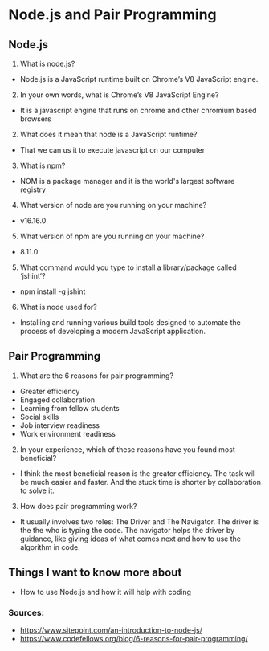 # Node.js and Pair Programming

## Node.js

1. What is node.js?
- Node.js is a JavaScript runtime built on Chrome’s V8 JavaScript engine.

2. In your own words, what is Chrome’s V8 JavaScript Engine?
- It is a javascript engine that runs on chrome and other chromium based browsers

2. What does it mean that node is a JavaScript runtime?
- That we can us it to execute javascript on our computer

3. What is npm?
- NOM is a package manager and it is the world's largest software registry

4. What version of node are you running on your machine?
- v16.16.0

5. What version of npm are you running on your machine?
- 8.11.0

5. What command would you type to install a library/package called ‘jshint’?
- npm install -g jshint

6. What is node used for?
- Installing and running various build tools designed to automate the process of developing a modern JavaScript application.


## Pair Programming

1. What are the 6 reasons for pair programming?
- Greater efficiency
- Engaged collaboration
- Learning from fellow students
- Social skills
- Job interview readiness
- Work environment readiness

2. In your experience, which of these reasons have you found most beneficial?
- I think the most beneficial reason is the greater efficiency. The task will be much easier and faster. And the stuck time is shorter by collaboration to solve it.

3. How does pair programming work?
- It usually involves two roles: The Driver and The Navigator. The driver is the the who is typing the code. The navigator helps the driver by guidance, like giving ideas of what comes next and how to use the algorithm in code.

## Things I want to know more about
- How to use Node.js and how it will help with coding

### Sources: 
- https://www.sitepoint.com/an-introduction-to-node-js/
- https://www.codefellows.org/blog/6-reasons-for-pair-programming/